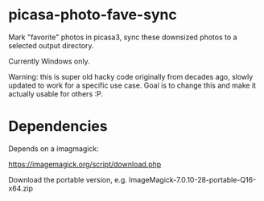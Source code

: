 # picasa-photo-fave-sync
Mark "favorite" photos in picasa3, sync these downsized photos to a selected output directory.

Currently Windows only.

Warning: this is super old hacky code originally from decades ago, slowly updated to work for a specific use case. Goal is to change this and make it actually usable for others :P.

# Dependencies

Depends on a imagmagick:

https://imagemagick.org/script/download.php

Download the portable version, e.g. ImageMagick-7.0.10-28-portable-Q16-x64.zip
